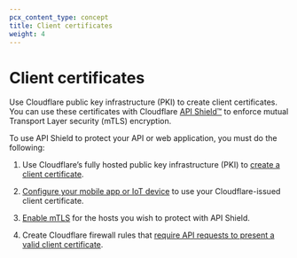 ```yaml
---
pcx_content_type: concept
title: Client certificates
weight: 4
---
```


# Client certificates

Use Cloudflare public key infrastructure (PKI) to create client certificates. You can use these certificates with Cloudflare [API Shield™](/api-shield/) to enforce mutual Transport Layer security (mTLS) encryption.

To use API Shield to protect your API or web application, you must do the following:

1.  Use Cloudflare’s fully hosted public key infrastructure (PKI) to [create a client certificate](/ssl/client-certificates/create-a-client-certificate/).

2.  [Configure your mobile app or IoT device](/ssl/client-certificates/configure-your-mobile-app-or-iot-device/) to use your Cloudflare-issued client certificate.

3.  [Enable mTLS](/ssl/client-certificates/enable-mtls/) for the hosts you wish to protect with API Shield.

4.  Create Cloudflare firewall rules that [require API requests to present a valid client certificate](/api-shield/security/mtls/configure/).
